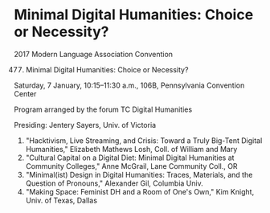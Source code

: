 # Minimal Digital Humanities: Choice or Necessity?

2017 Modern Language Association Convention 

477. Minimal Digital Humanities: Choice or Necessity?

Saturday, 7 January, 10:15–11:30 a.m., 106B, Pennsylvania Convention Center

Program arranged by the forum TC Digital Humanities

Presiding: Jentery Sayers, Univ. of Victoria

1. "Hacktivism, Live Streaming, and Crisis: Toward a Truly Big-Tent Digital Humanities," Elizabeth Mathews Losh, Coll. of William and Mary
2. "Cultural Capital on a Digital Diet: Minimal Digital Humanities at Community Colleges," Anne McGrail, Lane Community Coll., OR
3. "Minimal(ist) Design in Digital Humanities: Traces, Materials, and the Question of Pronouns," Alexander Gil, Columbia Univ.
4. "Making Space: Feminist DH and a Room of One's Own," Kim Knight, Univ. of Texas, Dallas
